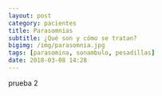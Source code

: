 ```yaml
---
layout: post
category: pacientes
title: Parasomnias 
subtitle: ¿Qué son y cómo se tratan?
bigimg: /img/parasomnia.jpg
tags: [parasomina, sonambulo, pesadillas]
date: 2018-03-08 14:28
---
```


prueba 2
